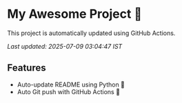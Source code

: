 # My Awesome Project 🚀

This project is automatically updated using GitHub Actions.

_Last updated: 2025-07-09 03:04:47 IST_

## Features
- Auto-update README using Python 🐍
- Auto Git push with GitHub Actions 🤖
